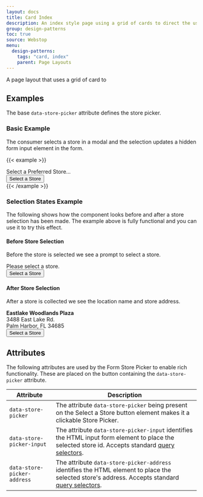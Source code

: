 ```yaml
---
layout: docs
title: Card Index
description: An index style page using a grid of cards to direct the user to subordinate pages.
group: design-patterns
toc: true
source: Webstop
menu:
  design-patterns:
    tags: "card, index"
    parent: Page Layouts
---
```


A page layout that uses a grid of card to 

## Examples

The base `data-store-picker` attribute defines the store picker.

### Basic Example

The consumer selects a store in a modal and the selection updates a hidden form input element in the form.

{{< example >}}
<input type="hidden" name="store-id" id="store-id" >
<div class="input-group mb-3">
  <div class="form-control" id="store-address" aria-label="Selected Store Address" aria-describedby="store-button">
  Select a Preferred Store...
  </div>
  <button class="btn btn-outline-primary input-group-addon" id="store-button" type="button"
    data-store-form-picker
    data-store-picker-input="#store-id"
    data-store-picker-address="#store-address"
    data-bs-toggle="modal" 
    data-bs-target="#site-modal" 
    data-load="/ajax/store_locator" 
    data-title="Select a Preferred Store"
  >Select a Store</button>
</div>
{{< /example >}}

### Selection States Example

The following shows how the component looks before and after a store selection has been made. The example above is 
fully functional and you can use it to try this effect.

#### Before Store Selection

Before the store is selected we see a prompt to select a store.

<div class="input-group mb-3">
  <div class="form-control" id="store-address-2" aria-label="Selected Store Address" aria-describedby="store-button-2">
    Please select a store.
  </div>
  <button class="btn btn-outline-primary input-group-addon" id="store-button-2" type="button"
    data-store-picker 
    data-store-picker-input="#store-id-2"
    data-store-picker-address="#store-address-2"
  >Select a Store</button>
</div>

#### After Store Selection

After a store is collected we see the location name and store address.

<div class="input-group mb-3">
  <div class="form-control" id="store-address-3" aria-label="Selected Store Address" aria-describedby="store-button-3">
  <strong>Eastlake Woodlands Plaza</strong><br>
  3488 East Lake Rd.<br>
  Palm Harbor, FL 34685
  </div>
  <button class="btn btn-outline-primary input-group-addon" id="store-button-3" type="button"
    data-store-picker 
    data-store-picker-input="#store-id-3"
    data-store-picker-address="#store-address-3"
  >Select a Store</button>
</div>

## Attributes

The following attributes are used by the Form Store Picker to enable rich functionality. These are placed on the button containing the `data-store-picker` attribute.

| Attribute                   | Description                                                                                                                                                         |
|-----------------------------|---------------------------------------------------------------------------------------------------------------------------------------------------------------------|
| `data-store-picker`         | The attribute `data-store-picker` being present on the Select a Store button element makes it a clickable Store Picker.                                             |
| `data-store-picker-input`   | The attribute `data-store-picker-input` identifies the HTML input form element to place the selected store id. Accepts standard [query selectors][query-selectors]. |
| `data-store-picker-address` | The attribute `data-store-picker-address` identifies the HTML element to place the selected store's address. Accepts standard [query selectors][query-selectors].   |

[query-selectors]: https://developer.mozilla.org/en-US/docs/Web/API/Document_object_model/Locating_DOM_elements_using_selectors



